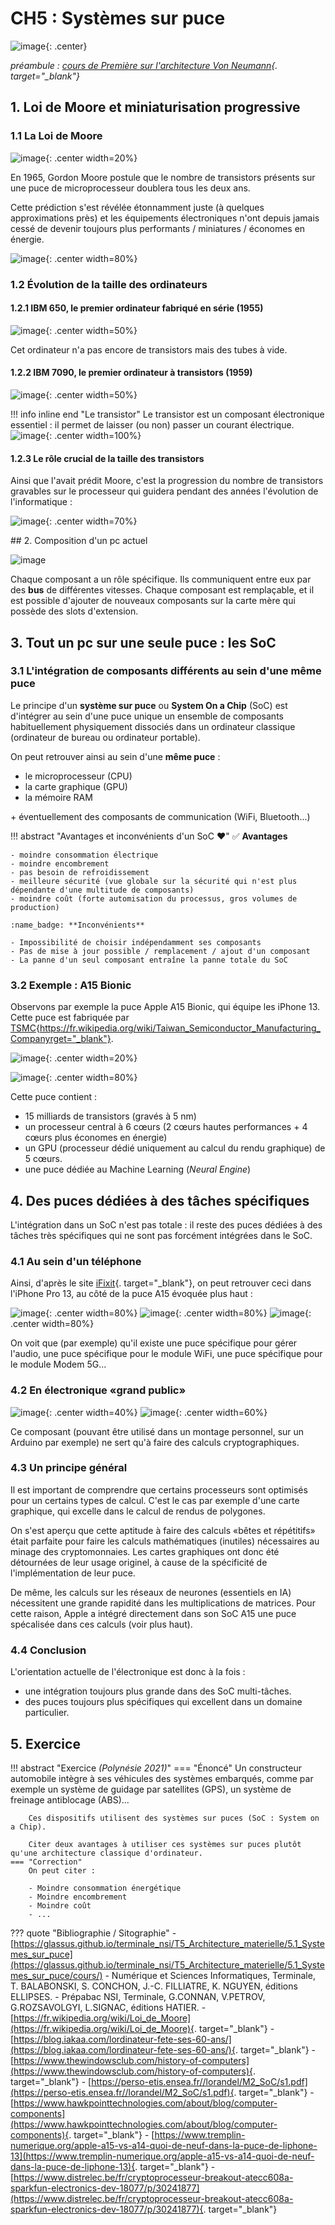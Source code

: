 # CH5 : Systèmes sur puce

![image](img/BO.png){: .center}

*préambule : [cours de Première sur l'architecture Von Neumann](https://glassus.github.io/premiere_nsi/T3_Architecture_materielle/3.2_Architecture_Von_Neumann/cours/){. target="_blank"}*

## 1. Loi de Moore et miniaturisation progressive

### 1.1 La Loi de Moore
![image](img/moore.png){: .center width=20%}

En 1965, Gordon Moore postule que le nombre de transistors présents sur une puce de microprocesseur doublera tous les deux ans.

Cette prédiction s'est révélée étonnamment juste (à quelques approximations près) et les équipements électroniques n'ont depuis jamais cessé de devenir toujours plus performants / miniatures / économes en énergie.

![image](img/Loi_de_Moore.png){: .center width=80%}

### 1.2  Évolution de la taille des ordinateurs

#### 1.2.1 IBM 650, le premier ordinateur fabriqué en série (1955)

![image](img/ibm650.jpg){: .center width=50%}

Cet ordinateur n'a pas encore de transistors mais des tubes à vide.

#### 1.2.2 IBM 7090, le premier ordinateur à transistors (1959)

![image](img/ibm7090.webp){: .center width=50%}

!!! info inline end "Le transistor"
    Le transistor est un composant électronique essentiel : il permet de laisser (ou non) passer un courant électrique.
    ![image](img/trans.png){: .center width=100%}
    



#### 1.2.3 Le rôle crucial de la taille des transistors
Ainsi que l'avait prédit Moore, c'est la progression du nombre de transistors gravables sur le processeur qui guidera pendant des années l'évolution de l'informatique :

![image](img/evol_transistors.png){: .center width=70%}



## 2. Composition d'un pc actuel

![image](img/inside.jpg)

Chaque composant a un rôle spécifique. Ils communiquent entre eux par des **bus** de différentes vitesses. Chaque composant est remplaçable, et il est possible d'ajouter de nouveaux composants sur la carte mère qui possède des slots d'extension.

## 3. Tout un pc sur une seule puce : les SoC


### 3.1 L'intégration de composants différents au sein d'une même puce

Le principe d'un **système sur puce** ou **System On a Chip** (SoC) est d'intégrer au sein d'une puce unique un ensemble de composants habituellement physiquement dissociés dans un ordinateur classique (ordinateur de bureau ou ordinateur portable).

On peut retrouver ainsi au sein d'une **même puce** :

- le microprocesseur (CPU)
- la carte graphique (GPU)
- la mémoire RAM

\+ éventuellement des composants de communication (WiFi, Bluetooth...)


!!! abstract "Avantages et inconvénients d'un SoC :heart:"
    :white_check_mark: **Avantages**

    - moindre consommation électrique
    - moindre encombrement
    - pas besoin de refroidissement
    - meilleure sécurité (vue globale sur la sécurité qui n'est plus dépendante d'une multitude de composants)
    - moindre coût (forte automisation du processus, gros volumes de production)

    :name_badge: **Inconvénients**

    - Impossibilité de choisir indépendamment ses composants
    - Pas de mise à jour possible / remplacement / ajout d'un composant
    - La panne d'un seul composant entraîne la panne totale du SoC


### 3.2 Exemple : A15 Bionic
Observons par exemple la puce Apple A15 Bionic, qui équipe les iPhone 13. Cette puce est fabriquée par [TSMC](https://fr.wikipedia.org/wiki/Taiwan_Semiconductor_Manufacturing_Company){https://fr.wikipedia.org/wiki/Taiwan_Semiconductor_Manufacturing_Companyrget="_blank"}.


![image](img/Apple_A15.jpg){: .center  width=20%}

![image](img/A15_inside.webp){: .center width=80%}

Cette puce contient :

- 15 milliards de transistors (gravés à 5 nm)
- un processeur central à 6 cœurs (2 cœurs hautes performances + 4 cœurs plus économes en énergie)
- un GPU (processeur dédié uniquement au calcul du rendu graphique) de 5 cœurs.
- une puce dédiée au Machine Learning (*Neural Engine*)




## 4. Des puces dédiées à des tâches spécifiques


L'intégration dans un SoC n'est pas totale : il reste des puces dédiées à des tâches très spécifiques qui ne sont pas forcément intégrées dans le SoC.

### 4.1 Au sein d'un téléphone
Ainsi, d'après le site [iFixit](https://fr.ifixit.com/Tutoriel/Identification+compl%C3%A8te+des+puces+de+l'iPhone+13+Pro/144993){. target="_blank"}, on peut retrouver ceci dans l'iPhone Pro 13, au côté de la puce A15 évoquée plus haut :

![image](img/ifixit1.png){: .center width=80%}
![image](img/ifixit2.png){: .center width=80%}
![image](img/ifixit3.png){: .center width=80%} 


On voit que (par exemple) qu'il existe une puce spécifique pour gérer l'audio, une puce spécifique pour le module WiFi, une puce spécifique pour le module Modem 5G...

### 4.2 En électronique «grand public»

![image](img/crypto.png){: .center width=40%}
![image](img/specs.png){: .center width=60%}

Ce composant (pouvant être utilisé dans un montage personnel, sur un Arduino par exemple) ne sert qu'à faire des calculs cryptographiques.

### 4.3 Un principe général

Il est important de comprendre que certains processeurs sont optimisés pour un certains types de calcul. C'est le cas par exemple d'une carte graphique, qui excelle dans le calcul de rendus de polygones.

On s'est aperçu que cette aptitude à faire des calculs «bêtes et répétitifs» était parfaite pour faire les calculs mathématiques (inutiles) nécessaires
au minage des cryptomonnaies. Les cartes graphiques ont donc été détournées de leur usage originel, à cause de la spécificité de l'implémentation de leur puce.

De même, les calculs sur les réseaux de neurones (essentiels en IA) nécessitent une grande rapidité dans les multiplications de matrices. Pour cette raison, Apple a intégré directement dans son SoC A15 une puce spécalisée dans ces calculs (voir plus haut).


### 4.4 Conclusion

L'orientation actuelle de l'électronique est donc à la fois :

- une intégration toujours plus grande dans des SoC multi-tâches.
- des puces toujours plus spécifiques qui excellent dans un domaine particulier.

## 5. Exercice

!!! abstract "Exercice *(Polynésie 2021)*"
    === "Énoncé"
        Un constructeur automobile intègre à ses véhicules des systèmes embarqués, comme par exemple un système de guidage par satellites (GPS), un système de freinage antiblocage (ABS)... 

        Ces dispositifs utilisent des systèmes sur puces (SoC : System on a Chip).

        Citer deux avantages à utiliser ces systèmes sur puces plutôt qu'une architecture classique d'ordinateur.
    === "Correction"
        On peut citer :

        - Moindre consommation énergétique
        - Moindre encombrement
        - Moindre coût
        - ...


??? quote "Bibliographie / Sitographie"
    - [https://glassus.github.io/terminale_nsi/T5_Architecture_materielle/5.1_Systemes_sur_puce](https://glassus.github.io/terminale_nsi/T5_Architecture_materielle/5.1_Systemes_sur_puce/cours/)
    - Numérique et Sciences Informatiques, Terminale, T. BALABONSKI, S. CONCHON, J.-C. FILLIATRE, K. NGUYEN, éditions ELLIPSES.
    - Prépabac NSI, Terminale, G.CONNAN, V.PETROV, G.ROZSAVOLGYI, L.SIGNAC, éditions HATIER.
    - [https://fr.wikipedia.org/wiki/Loi_de_Moore](https://fr.wikipedia.org/wiki/Loi_de_Moore){. target="_blank"}
    - [https://blog.iakaa.com/lordinateur-fete-ses-60-ans/](https://blog.iakaa.com/lordinateur-fete-ses-60-ans/){. target="_blank"}
    - [https://www.thewindowsclub.com/history-of-computers](https://www.thewindowsclub.com/history-of-computers){. target="_blank"}
    - [https://perso-etis.ensea.fr//lorandel/M2_SoC/s1.pdf](https://perso-etis.ensea.fr//lorandel/M2_SoC/s1.pdf){. target="_blank"}
    - [https://www.hawkpointtechnologies.com/about/blog/computer-components](https://www.hawkpointtechnologies.com/about/blog/computer-components){. target="_blank"}
    - [https://www.tremplin-numerique.org/apple-a15-vs-a14-quoi-de-neuf-dans-la-puce-de-liphone-13](https://www.tremplin-numerique.org/apple-a15-vs-a14-quoi-de-neuf-dans-la-puce-de-liphone-13){. target="_blank"}
    - [https://www.distrelec.be/fr/cryptoprocesseur-breakout-atecc608a-sparkfun-electronics-dev-18077/p/30241877](https://www.distrelec.be/fr/cryptoprocesseur-breakout-atecc608a-sparkfun-electronics-dev-18077/p/30241877){. target="_blank"}

